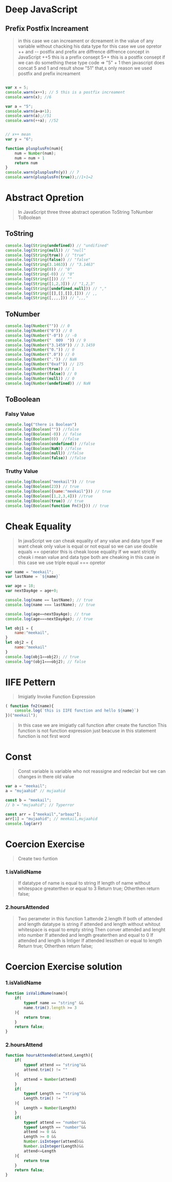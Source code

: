 # Deep JavaScript

## Prefix Postfix Increament
>in this case we can increament or dcreament in the value of any variable without chacking his data type for this case we use opretor ++ and -- postfix and prefix are diffrence diffrence concept in JavaScript
> ++5 this is a prefix consept 
> 5++ this is a postfix consept
if we can do something these type code => "5" + 1 then javascript does concat 5 and 1 and result show "51"
>that,s only reason we used postfix and prefix increament

```js

var x = 5;
console.warn(x++); // 5 this is a postfix increament
console.warn(x); //6

var a = "5";
console.warn(a=a+1);
console.warn(a);//51 
console.warn(++a); //52


// x++ mean
var y = "6";

function plusplusFn(num){
    num = Number(num);
    num = num + 1
    return num
}
console.warn(plusplusFn(y)) // 7
console.warn(plusplusFn(true));//1+1=2
```

# Abstract Opretion
>In JavaScript three three abstract operation
>ToString
>ToNumber
>ToBoolean

## ToString
```js
console.log(String(undefined)) // "undifined"
console.log(String(null)) // "null"
console.log(String(true)) // "true"
console.log(String(false)) // "false"
console.log(String(3.1463)) // "3.1463"
console.log(String(0)) // "0"
console.log(String(-0)) // "0"
console.log(String([])) // ""
console.log(String([1,2,3])) // "1,2,3"
console.log(String([undefined,null])) // ","
console.log(String([[],[],[]],[])) // ,,
console.log(String([,,,,])) // ",,,"
```

## ToNumber
```js
console.log(Number("")) // 0
console.log(Number("0")) // 0
console.log(Number("-0")) // -0
console.log(Number("  009  ")) // 9
console.log(Number("3.1459")) // 3.1459
console.log(Number("0.")) // 0
console.log(Number(".0")) // 0
console.log(Number(".")) // NaN
console.log(Number("0xaf")) // 175  
console.log(Number(true)) // 1
console.log(Number(false)) // 0
console.log(Number(null)) // 0
console.log(Number(undefined)) // NaN
```

## ToBoolean

### Falsy Value
```js
console.log("there is Boolean")
console.log(Boolean("")) //false
console.log(Boolean(-0)) // false
console.log(Boolean(0))  //false
console.log(Boolean(undefined)) //false
console.log(Boolean(NaN)) //false
console.log(Boolean(null)) //false
console.log(Boolean(false)) //false
```
### Truthy Value
```js
console.log(Boolean("meekail")) // true
console.log(Boolean(23)) // true
console.log(Boolean({name:"meekail"})) // true
console.log(Boolean([1,2,3,4])) //true
console.log(Boolean(true)) // true
console.log(Boolean(function Fn(){})) // true
```

# Cheak Equality
> In javaScript we can cheak equality of any value and data type 
> If we want cheak only value is equal or not equal so we can use double equals == operator this is cheak loose equality 
>If we want strictly cheak i mean value and data type both are cheaking in this case in this case we use triple equal === opretor

```js
var name = "meekail";
var lastName = `${name}`

var age = 18;
var nextDayAge = age+0;

console.log(name == lastName); // true
console.log(name === lastName); // true

console.log(age==nextDayAge); // true
console.log(age===nextDayAge); // true

let obj1 = {
    name:"meekail",
}
let obj2 = {
    name:"meekail"
}
console.log(obj1==obj2); // true
console.log*(obj1===obj2); // false
```
# IIFE Pettern
>Imigiatly Invoke Function Expression
```js
( function fn2(name){
    console.log(`this is IIFE function and hello ${name}`)
})("meekail");
```
>In this case we are imigiatly call function after create the function
>This function is not function expression just beacuse in this statement function is not first word 

# Const
>Const variable is variable who not reassigne and redeclair but we can changes in there old value
```js
var a = "meekail";
a = "mujaahid" // mujaahid 

const b = "meekail";
// b = "mujaahid"; // Typerror

const arr = ["meekail","arbaaz"];
arr[1] = "mujaahid"; // meekail,mujaahid
console.log(arr)

```

# Coercion Exercise

>Create two funtion 
### 1.isValidName
>If datatype of name is equal to string
>If length of name without whitespace greaterthen or equal to 3
>Return true;
>Otherthen return false;

### 2.hoursAttended
>Two perameter in this function 1.attende 2.length
>If both of attended and length datatype is string if attended and length without whitout whitespace is equal to empty string 
>Then conver attended and lenght into number
>If attended and length greaterthen and equal to 0
>If attended and length is Intiger 
>If attended lessthen or equal to length
>Return true;
>Otherthen return false;

# Coercion Exercise solution

### 1.isValidName
```js
function isValidName(name){
    if(
        typeof name == "string" &&
        name.trim().length >= 3
    ){
        return true;
    }
    return false;
}

```
### 2.hoursAttend
```js
function hoursAttended(attend,Length){
    if(
        typeof attend == "string"&&
        attend.trim() != "" 
    ){
        attend = Number(attend)
    }
    if(
        typeof Length == "string"&&
        Length.trim() != "" 
    ){
        Length = Number(Length)
    }
    if(
        typeof attend == "number"&&
        typeof Length == "number"&&
        attend >= 0 &&
        Length >= 0 &&
        Number.isInteger(attend)&&
        Number.isInteger(Length)&&
        attend<=Length
    ){
        return true
    }
    return false;
}
```